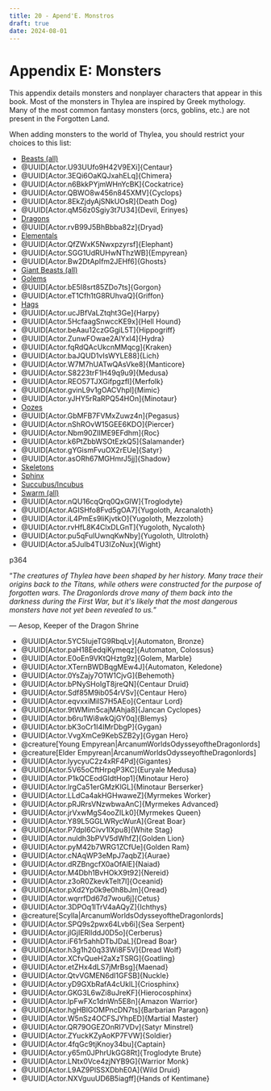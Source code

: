 ```yaml
---
title: 20 - Apend'E. Monstros
draft: true
date: 2024-08-01
---
```

<div class="rd__b  rd__b--0">
    <h1 class="rd__h rd__h--0" data-title-index="2125"><span class="entry-title-inner">Appendix E: Monsters</span></h1>
    <p>This appendix details monsters and nonplayer characters that appear in this book. Most of the monsters in Thylea are inspired by Greek mythology. Many of the most common fantasy monsters (orcs, goblins, etc.) are not present in the Forgotten Land.</p>
    <p>When adding monsters to the world of Thylea, you should restrict your choices to this list:</p>
    <ul class="rd__list columns-2">
        <li class="rd__li "><a href="https://5etools-mirror-2.github.io/bestiary.html#blankhash,flstsource:mm=1,flsttype:beast=1,flstmiscellaneous:">Beasts (all)</a></li>
        <li class="rd__li ">@UUID[Actor.U93UUfo9H42V9EXi]{Centaur}</li>
        <li class="rd__li ">@UUID[Actor.3EQi6OaKQJxahELq]{Chimera}</li>
        <li class="rd__li ">@UUID[Actor.n6BkkPYjmWHnYcBK]{Cockatrice}</li>
        <li class="rd__li ">@UUID[Actor.QBWO8w456n845XMV]{Cyclops}</li>
        <li class="rd__li ">@UUID[Actor.8EkZjdyAjSNkUOsR]{Death Dog}</li>
        <li class="rd__li ">@UUID[Actor.qM56z0Sgiy3t7U34]{Devil, Erinyes}</li>
        <li class="rd__li "><a href="https://5etools-mirror-2.github.io/bestiary.html#blankhash,flstsource:mm=1,flsttype:dragon=1,flstmiscellaneous:">Dragons</a></li>
        <li class="rd__li ">@UUID[Actor.rvB99J5BhBbba82z]{Dryad}</li>
        <li class="rd__li "><a href="https://5etools-mirror-2.github.io/bestiary.html#blankhash,flstsource:mm=1,flsttype:elemental=1,flstmiscellaneous:">Elementals</a></li>
        <li class="rd__li ">@UUID[Actor.QfZWxK5Nwxpzyrsf]{Elephant}</li>
        <li class="rd__li ">@UUID[Actor.SGG1UdRUHwNThzWB]{Empyrean}</li>
        <li class="rd__li ">@UUID[Actor.Bw2DtApIfm2JEHf6]{Ghosts}</li>
        <li class="rd__li "><a href="https://5etools-mirror-2.github.io/bestiary.html#blankhash,flstsource:mm=1,flsttype:beast=1,flstmiscellaneous:,fbsr:giant">Giant Beasts (all)</a></li>
        <li class="rd__li "><a href="https://5etools-mirror-2.github.io/bestiary.html#blankhash,flstsource:mm=1,flsttype:construct=1,flstmiscellaneous:,fbsr:golem">Golems</a></li>
        <li class="rd__li ">@UUID[Actor.bE5I8srt85ZDo7ts]{Gorgon}</li>
        <li class="rd__li ">@UUID[Actor.eT1Cfh1tG8RUhvaQ]{Griffon}</li>
        <li class="rd__li "><a href="https://5etools-mirror-2.github.io/bestiary.html#blankhash,flstsource:mm=1,flsttype:fey=1,flstmiscellaneous:,fbsr:hag">Hags</a></li>
        <li class="rd__li ">@UUID[Actor.ucJBfVaLZtqht3Ge]{Harpy}</li>
        <li class="rd__li ">@UUID[Actor.5HcfaagSnwccKE9x]{Hell Hound}</li>
        <li class="rd__li ">@UUID[Actor.beAau12czGGgiL5T]{Hippogriff}</li>
        <li class="rd__li ">@UUID[Actor.ZunwFOwae2AlYxI4]{Hydra}</li>
        <li class="rd__li ">@UUID[Actor.fqRdQAcUkcnMMqcg]{Kraken}</li>
        <li class="rd__li ">@UUID[Actor.baJQUD1vIsWYLE88]{Lich}</li>
        <li class="rd__li ">@UUID[Actor.W7M7hUATwQAsVke8]{Manticore}</li>
        <li class="rd__li ">@UUID[Actor.S8223trF1H49q9u9]{Medusa}</li>
        <li class="rd__li ">@UUID[Actor.REO57TJXGifpgzfI]{Merfolk}</li>
        <li class="rd__li ">@UUID[Actor.gvinL9v1gOACVhpl]{Mimic}</li>
        <li class="rd__li ">@UUID[Actor.yJHY5rRaRPQ54HOn]{Minotaur}</li>
        <li class="rd__li "><a href="https://5etools-mirror-2.github.io/bestiary.html#blankhash,flstsource:mm=1,flsttype:ooze=1,flstmiscellaneous:">Oozes</a></li>
        <li class="rd__li ">@UUID[Actor.GbMFB7FVMxZuwz4n]{Pegasus}</li>
        <li class="rd__li ">@UUID[Actor.nShROvW15GEE6KDO]{Piercer}</li>
        <li class="rd__li ">@UUID[Actor.Nbm90ZIIME9EFdhm]{Roc}</li>
        <li class="rd__li ">@UUID[Actor.k6PtZbbWSOtEzkQ5]{Salamander}</li>
        <li class="rd__li ">@UUID[Actor.gYGismFvuOX2rEUe]{Satyr}</li>
        <li class="rd__li ">@UUID[Actor.asORh67MGHmrJ5jj]{Shadow}</li>
        <li class="rd__li "><a href="https://5etools-mirror-2.github.io/bestiary.html#blankhash,flstsource:mm=1,flstmiscellaneous:,fbsr:skeleton">Skeletons</a></li>
        <li class="rd__li "><a href="https://5etools-mirror-2.github.io/bestiary.html#blankhash,flstsource:mm=1,flstmiscellaneous:,fbsr:sphinx">Sphinx</a></li>
        <li class="rd__li "><a href="https://5etools-mirror-2.github.io/bestiary.html#blankhash,flstsource:mm=1,flstmiscellaneous:,fbsr:cubus">Succubus/Incubus</a></li>
        <li class="rd__li "><a href="https://5etools-mirror-2.github.io/bestiary.html#blankhash,flstsource:mm=1,flsttag:swarm=1,flstmiscellaneous:">Swarm (all)</a></li>
        <li class="rd__li ">@UUID[Actor.nQU16cqQrq0QxGIW]{Troglodyte}</li>
        <li class="rd__li ">@UUID[Actor.AGISHfo8Fvd5gOA7]{Yugoloth, Arcanaloth}</li>
        <li class="rd__li ">@UUID[Actor.iL4PmEs9liKjvtkO]{Yugoloth, Mezzoloth}</li>
        <li class="rd__li ">@UUID[Actor.rvHfL8K4ClxDLGnT]{Yugoloth, Nycaloth}</li>
        <li class="rd__li ">@UUID[Actor.pu5qFuIUwnqKwNby]{Yugoloth, Ultroloth}</li>
        <li class="rd__li ">@UUID[Actor.a5JuIb4TU3IZoNux]{Wight}</li>
    </ul>
    <div class="rd__b-special rd__b-inset ">
        <p><span class="rd__title-link rd__title-link--inset">p364</span></p>
        <div class="rd__quote">
            <p class="rd__quote-line rd__quote-line--last">“<em>The creatures of Thylea have been shaped by her history. Many trace their origins back to the Titans, while others were constructed for the purpose of forgotten wars. The Dragonlords drove many of them back into the darkness during the First War, but it's likely that the most dangerous monsters have not yet been revealed to us.</em>”</p>
            <p><span class="rd__quote-by">— Aesop, Keeper of the Dragon Shrine</span></p>
        </div>
        <div class="float-clear">
            <p></p>
        </div>
    </div>
    <ul class="rd__list columns-4">
        <li class="rd__li ">@UUID[Actor.5YC5IujeTG9RbqLv]{Automaton, Bronze}</li>
        <li class="rd__li ">@UUID[Actor.paH18EedqiKymeqz]{Automaton, Colossus}</li>
        <li class="rd__li ">@UUID[Actor.E0oEn9VKtQHztg9z]{Golem, Marble}</li>
        <li class="rd__li ">@UUID[Actor.XTernBWDBqgMEw4J]{Automaton, Keledone}</li>
        <li class="rd__li ">@UUID[Actor.0YsZajy7O1W1CjvG]{Behemoth}</li>
        <li class="rd__li ">@UUID[Actor.bPNySHoIgT8jreQN]{Centaur Druid}</li>
        <li class="rd__li ">@UUID[Actor.Sdf85M9ib054rVSv]{Centaur Hero}</li>
        <li class="rd__li ">@UUID[Actor.eqvxxiMilS7H5AEo]{Centaur Lord}</li>
        <li class="rd__li ">@UUID[Actor.9tWMim5cajMAhja8]{Jancan Cyclopes}</li>
        <li class="rd__li ">@UUID[Actor.b6ru1Wi8wkQjGY0q]{Blemys}</li>
        <li class="rd__li ">@UUID[Actor.bK3oCr1I4IMrDbgP]{Gygan}</li>
        <li class="rd__li ">@UUID[Actor.VvgXmCe9KebSZB2y]{Gygan Hero}</li>
        <li class="rd__li ">@creature[Young Empyrean|ArcanumWorldsOdysseyoftheDragonlords]</li>
        <li class="rd__li ">@creature[Elder Empyrean|ArcanumWorldsOdysseyoftheDragonlords]</li>
        <li class="rd__li ">@UUID[Actor.lyycyuC2z4xRF4Pd]{Gigantes}</li>
        <li class="rd__li ">@UUID[Actor.5V65oCftHrpqP3KC]{Euryale Medusa}</li>
        <li class="rd__li ">@UUID[Actor.P1kQCEodGIdtHop1]{Minotaur Hero}</li>
        <li class="rd__li ">@UUID[Actor.IrgCa51erGMzKlGL]{Minotaur Berserker}</li>
        <li class="rd__li ">@UUID[Actor.LLdCa4akHGHwaweZ]{Myrmekes Worker}</li>
        <li class="rd__li ">@UUID[Actor.pRJRrsVNzwbwaAnC]{Myrmekes Advanced}</li>
        <li class="rd__li ">@UUID[Actor.jrVxwMgS4ooZILk0]{Myrmekes Queen}</li>
        <li class="rd__li ">@UUID[Actor.Y89L5GGLWRycWurA]{Great Boar}</li>
        <li class="rd__li ">@UUID[Actor.P7dpI6Civv1lXpu8]{White Stag}</li>
        <li class="rd__li ">@UUID[Actor.nuldh3bPVV5dWhfZ]{Golden Lion}</li>
        <li class="rd__li ">@UUID[Actor.pyM42b7WRG1ZCfUe]{Golden Ram}</li>
        <li class="rd__li ">@UUID[Actor.cNAqWP3eMpJ7aqbZ]{Aurae}</li>
        <li class="rd__li ">@UUID[Actor.dRZBngcfX0aOfAlE]{Naiad}</li>
        <li class="rd__li ">@UUID[Actor.M4Dbh1BvHOkX9t92]{Nereid}</li>
        <li class="rd__li ">@UUID[Actor.z3oR0ZkevkTelt7l]{Oceanid}</li>
        <li class="rd__li ">@UUID[Actor.pXd2Yp0k9e0h8bJm]{Oread}</li>
        <li class="rd__li ">@UUID[Actor.wqrrfDd67d7wou6j]{Cetus}</li>
        <li class="rd__li ">@UUID[Actor.3DPOq1lTrV4aAQyZ]{Ichthys}</li>
        <li class="rd__li ">@creature[Scylla|ArcanumWorldsOdysseyoftheDragonlords]</li>
        <li class="rd__li ">@UUID[Actor.SPQ9s2pwx64Lvb6i]{Sea Serpent}</li>
        <li class="rd__li ">@UUID[Actor.jlGjIERllddJ0D5o]{Cerberus}</li>
        <li class="rd__li ">@UUID[Actor.iF61r5ahhDTbJDaL]{Dread Boar}</li>
        <li class="rd__li ">@UUID[Actor.h3g1h20q33Wi8F5V]{Dread Wolf}</li>
        <li class="rd__li ">@UUID[Actor.XCfvQueH2aXzTSRG]{Goatling}</li>
        <li class="rd__li ">@UUID[Actor.etZHx4dLS7jMrBsg]{Maenad}</li>
        <li class="rd__li ">@UUID[Actor.QtvVGMEN6dI1GFSB]{Nuckle}</li>
        <li class="rd__li ">@UUID[Actor.yD9GXbRafA4cUklL]{Criosphinx}</li>
        <li class="rd__li ">@UUID[Actor.GKG3L6wZi8uJreKF]{Hierocosphinx}</li>
        <li class="rd__li ">@UUID[Actor.lpFwFXc1dnWn5E8n]{Amazon Warrior}</li>
        <li class="rd__li ">@UUID[Actor.hgHBlGOMPncDN7ts]{Barbarian Paragon}</li>
        <li class="rd__li ">@UUID[Actor.W5nSz4OCFSJYhpED]{Martial Master}</li>
        <li class="rd__li ">@UUID[Actor.QR79OGEZOnRI7VDv]{Satyr Minstrel}</li>
        <li class="rd__li ">@UUID[Actor.ZYuckKZyAoKP7FVW]{Soldier}</li>
        <li class="rd__li ">@UUID[Actor.4fqGc9tjKnoy34bu]{Captain}</li>
        <li class="rd__li ">@UUID[Actor.y65m0JPhrUkGG8Rt]{Troglodyte Brute}</li>
        <li class="rd__li ">@UUID[Actor.LNtx0Vce4zjNYB9G]{Warrior Monk}</li>
        <li class="rd__li ">@UUID[Actor.L9AZ9PlSSXDbhE0A]{Wild Druid}</li>
        <li class="rd__li ">@UUID[Actor.NXVguuUD6B5iagff]{Hands of Kentimane}</li>
    </ul>
</div>